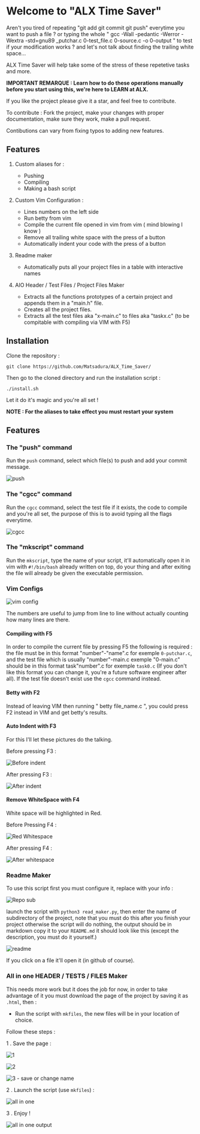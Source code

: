 # Welcome to "ALX Time Saver"

  Aren't you tired of repeating "git add git commit git push" everytime you want to push a file ? or typing the whole " gcc -Wall -pedantic -Werror -Wextra -std=gnu89 _putchar.c 0-test_file.c 0-source.c -o 0-output " to test if your modification works ? and let's not talk about finding the trailing white space...

ALX Time Saver will help take some of the stress of these repetetive tasks and more.

__IMPORTANT REMARQUE : Learn how to do these operations manually before you start using this, we're here to LEARN at ALX.__

If you like the project please give it a star, and feel free to contribute.

To contribute : 
Fork the project, make your changes with proper documentation, make sure they work, make a pull request.

Contibutions can vary from fixing typos to adding new features.

## Features
1. Custom aliases for :
     * Pushing
     * Compiling
     * Making a bash script

2. Custom Vim Configuration :
     * Lines numbers on the left side 
     * Run betty from vim
     * Compile the current file opened in vim from vim ( mind blowing I know )
     * Remove all trailing white space with the press of a button
     * Automatically indent your code with the press of a button 
 
3. Readme maker
     * Automatically puts all your project files in a table with interactive names

4. AIO Header / Test Files / Project Files Maker
     * Extracts all the functions prototypes of a certain project and appends them in a "main.h" file.
     * Creates all the project files.
     * Extracts all the test files aka "x-main.c" to files aka "taskx.c" (to be compitable with compiling via VIM with F5)
 
## Installation 

Clone the repository : 
 
``` git clone https://github.com/Matsadura/ALX_Time_Saver/ ```

Then go to the cloned directory and run the installation script :

``` ./install.sh ```

Let it do it's magic and you're all set !

__NOTE : For the aliases to take effect you must restart your system__ 

## Features 
### The "push" command 
Run the ``push`` command, select which file(s) to push and add your commit message.

![push](https://github.com/Matsadura/ALX_Time_Saver/assets/132571698/4fbd54d0-c7d7-47d1-9999-76c99c7e072b)

### The "cgcc" command
Run the ``cgcc`` command, select the test file if it exists, the code to compile and you're all set, the purpose of this is to avoid typing all the flags everytime.

![cgcc](https://github.com/Matsadura/ALX_Time_Saver/assets/132571698/5025a37d-5674-4074-b220-09cd305eee7e)

### The "mkscript" command
Run the ``mkscript``, type the name of your script, it'll automatically open it in vim with ``#!/bin/bash`` already written on top, do your thing and after exiting the file will already be given the executable permission.
### Vim Configs

![vim config](https://github.com/Matsadura/ALX_Time_Saver/assets/132571698/b438e9c2-2d0b-4e76-9a42-48f0bb11b40f)

The numbers are useful to jump from line to line without actually counting how many lines are there.
#### Compiling with F5
In order to compile the current file by pressing F5 the following is required :
the file must be in this format "number"-"name".c for exemple ``0-putchar.c``, and the test file which is usually "number"-main.c exemple "0-main.c" should be in this format task"number".c for exemple ``task0.c`` (If you don't like this format you can change it, you're a future software engineer after all).
If the test file doesn't exist use the ``cgcc`` command instead.
#### Betty with F2
Instead of leaving VIM then running " betty file_name.c ", you could press F2 instead in VIM and get betty's results. 
#### Auto Indent with F3
For this I'll let these pictures do the talking.

Before pressing F3 :

![Before indent](https://github.com/Matsadura/ALX_Time_Saver/assets/132571698/09af4a1e-20c0-45ee-9287-6fc4fb1237c4)

After pressing F3 :

![After indent](https://github.com/Matsadura/ALX_Time_Saver/assets/132571698/fceb67e6-a750-47f9-b2db-6de13c8110ef)

#### Remove WhiteSpace with F4
White space will be highlighted in Red.

Before Pressing F4 : 

![Red Whitespace](https://github.com/Matsadura/ALX_Time_Saver/assets/132571698/a1ce22ce-f8d8-4c41-b4eb-e5a5adb70e67)

After pressing F4 : 

![After whitespace](https://github.com/Matsadura/ALX_Time_Saver/assets/132571698/3f3aa40a-550e-47d5-aa58-004644a570f8)

### Readme Maker
To use this script first you must configure it, replace with your info :

![Repo sub](https://github.com/Matsadura/ALX_Time_Saver/assets/132571698/8e553126-7f53-4ee6-9ba2-8974f3f4bbd5)

launch the script with ``python3 read_maker.py``, then enter the name of subdirectory of the project, note that you must do this after you finish your project otherwise the script will do nothing, the output should be in markdown copy it to your ``README.md`` it should look like this (except the description, you must do it yourself.)

![readme](https://github.com/Matsadura/ALX_Time_Saver/assets/132571698/2d30f472-0e95-45fe-8804-0c531aa197bb)

If you click on a file it'll open it (in github of course).

### All in one HEADER / TESTS / FILES Maker
This needs more work but it does the job for now, in order to take advantage of it you must download the page of the project by saving it as ``.html``, then : 
* Run the script with ``mkfiles``, the new files will be in your location of choice.

Follow these steps : 

1 . Save the page :

![1](https://github.com/Matsadura/ALX_Time_Saver/assets/132571698/b5cf7059-8b4e-43d9-a232-42526492ad23)

![2](https://github.com/Matsadura/ALX_Time_Saver/assets/132571698/7a6ac4d8-2bad-4a49-a056-38e641115f3c)

![3 - save or change name](https://github.com/Matsadura/ALX_Time_Saver/assets/132571698/8976c499-cf34-4df5-91e8-da0b9d268deb)

2 . Launch the script (use ``mkfiles``) :

![all in one](https://github.com/Matsadura/ALX_Time_Saver/assets/132571698/e00cae03-9ee8-46dd-bff6-ab0af3de4f97)



3 . Enjoy !

![all in one output](https://github.com/Matsadura/ALX_Time_Saver/assets/132571698/3bb73d6c-83f0-4875-9eb1-a51b8a80d075)












